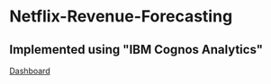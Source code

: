 # Netflix-Revenue-Forecasting
## Implemented using "IBM Cognos Analytics"

[Dashboard](https://us3.ca.analytics.ibm.com/bi/?perspective=dashboard&pathRef=.my_folders%2FAreavsRevenue&action=view&mode=dashboard)
